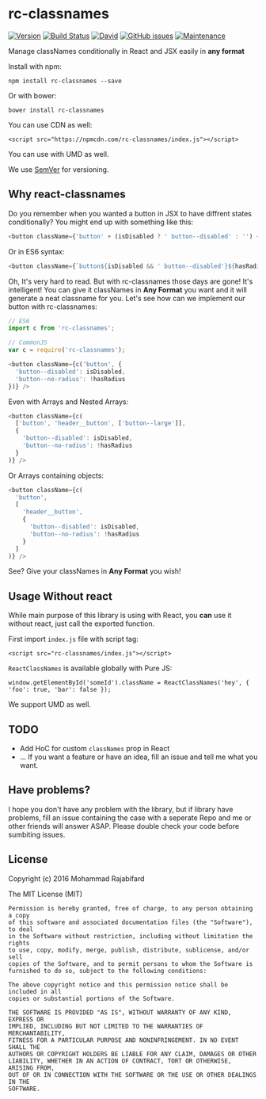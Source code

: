 # rc-classnames
[![Version](http://img.shields.io/npm/v/rc-classnames.svg)](https://www.npmjs.org/package/rc-classnames)
[![Build Status](https://travis-ci.org/morajabi/rc-classnames.svg?branch=master)](https://travis-ci.org/morajabi/rc-classnames)
[![David](https://img.shields.io/david/morajabi/rc-classnames.svg?maxAge=2592000)]()
[![GitHub issues](https://img.shields.io/github/issues/morajabi/rc-classnames.svg?maxAge=2592000?style=flat)]()
[![Maintenance](https://img.shields.io/maintenance/yes/2016.svg?maxAge=2592000)]()


Manage classNames conditionally in React and JSX easily in **any format**

Install with npm:
```
npm install rc-classnames --save
```
Or with bower:
```
bower install rc-classnames
```
You can use CDN as well:
```
<script src="https://npmcdn.com/rc-classnames/index.js"></script>
```
You can use with UMD as well.

We use 	[SemVer](http://semver.org) for versioning.

## Why react-classnames
Do you remember when you wanted a button in JSX to have diffrent states conditionally? You might end up with something like this:
```js
<button className={'button' + (isDisabled ? ' button--disabled' : '') + (hasRadius ? '' : 'button--no-radius'} />
```
Or in ES6 syntax:
```js
<button className={`button${isDisabled && ' button--disabled'}${hasRadius || button--no-radius}`} />
```
Oh, It's very hard to read. But with rc-classnames those days are gone! It's intelligent! You can give it classNames in **Any Format** you want and it will generate a neat classname for you. Let's see how can we implement our button with rc-classnames:
```js
// ES6
import c from 'rc-classnames';

// CommonJS
var c = require('rc-classnames');

<button className={c('button', {
  'button--disabled': isDisabled,
  'button--no-radius': !hasRadius
})} />
```
Even with Arrays and Nested Arrays:
```js
<button className={c(
  ['button', 'header__button', ['button--large']],
  {
    'button--disabled': isDisabled,
    'button--no-radius': !hasRadius
  }
)} />
```
Or Arrays containing objects:
```js
<button className={c(
  'button',
  [
    'header__button',
    {
      'button--disabled': isDisabled,
      'button--no-radius': !hasRadius
    }
  ]
)} />
```
See? Give your classNames in **Any Format** you wish!

## Usage Without react
While main purpose of this library is using with React, you **can** use it without react, just call the exported function.

First import `index.js` file with script tag:
```
<script src="rc-classnames/index.js"></script>
```
`ReactClassNames` is available globally with Pure JS:
```
window.getElementById('someId').className = ReactClassNames('hey', { 'foo': true, 'bar': false });
```
We support UMD as well.

## TODO
- Add HoC for custom `classNames` prop in React
- ...
If you want a feature or have an idea, fill an issue and tell me what you want.

## Have problems?
I hope you don't have any problem with the library, but if library have problems, fill an issue containing the case with a seperate Repo and me or other friends will answer ASAP. Please double check your code before sumbiting issues.

## License
Copyright (c) 2016 Mohammad Rajabifard

The MIT License (MIT)
```
Permission is hereby granted, free of charge, to any person obtaining a copy
of this software and associated documentation files (the "Software"), to deal
in the Software without restriction, including without limitation the rights
to use, copy, modify, merge, publish, distribute, sublicense, and/or sell
copies of the Software, and to permit persons to whom the Software is
furnished to do so, subject to the following conditions:

The above copyright notice and this permission notice shall be included in all
copies or substantial portions of the Software.

THE SOFTWARE IS PROVIDED "AS IS", WITHOUT WARRANTY OF ANY KIND, EXPRESS OR
IMPLIED, INCLUDING BUT NOT LIMITED TO THE WARRANTIES OF MERCHANTABILITY,
FITNESS FOR A PARTICULAR PURPOSE AND NONINFRINGEMENT. IN NO EVENT SHALL THE
AUTHORS OR COPYRIGHT HOLDERS BE LIABLE FOR ANY CLAIM, DAMAGES OR OTHER
LIABILITY, WHETHER IN AN ACTION OF CONTRACT, TORT OR OTHERWISE, ARISING FROM,
OUT OF OR IN CONNECTION WITH THE SOFTWARE OR THE USE OR OTHER DEALINGS IN THE
SOFTWARE.
```
